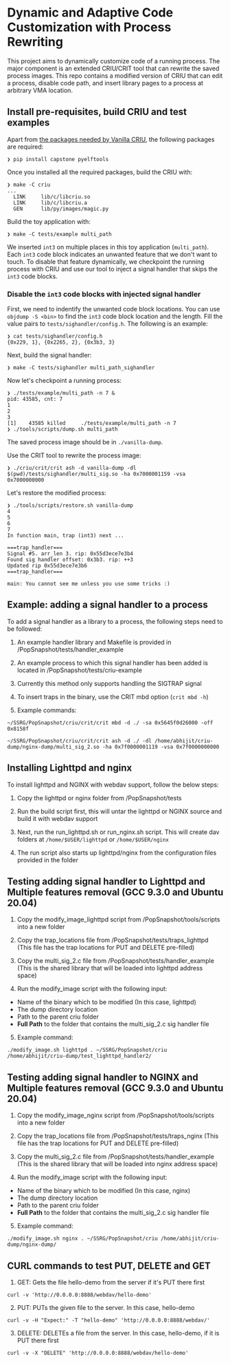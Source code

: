 # Dynamic and Adaptive Code Customization with Process Rewriting

This project aims to dynamically customize code of a running process. The major component is an extended CRIU/CRIT tool that can rewrite the saved process images.
This repo contains a modified version of CRIU that can edit a process, disable code path, and insert library pages to a process at arbitrary VMA location.

## Install pre-requisites, build CRIU and test examples

Apart from [the packages needed by Vanilla CRIU](https://criu.org/Installation), the following packages are required:
```
❯ pip install capstone pyelftools
```

Once you installed all the required packages, build the CRIU with:
```
❯ make -C criu
...
  LINK     lib/c/libcriu.so
  LINK     lib/c/libcriu.a
  GEN      lib/py/images/magic.py
```

Build the toy application with:
```
❯ make -C tests/example multi_path
```
We inserted `int3` on multiple places in this toy application (`multi_path`). Each `int3` code block indicates an unwanted feature that we don't want to touch. To disable that feature dynamically, we checkpoint the running process with CRIU and use our tool to inject a signal handler that skips the `int3` code blocks.

### Disable the `int3` code blocks with injected signal handler
First, we need to indentify the unwanted code block locations. You can use
`objdump -S <bin>` to find the `int3` code block location and the length. Fill
the value pairs to `tests/sighandler/config.h`. The following is an example:
```
❯ cat tests/sighandler/config.h
{0x229, 1}, {0x2265, 2}, {0x3b3, 3}
```
Next, build the signal handler:
```
❯ make -C tests/sighandler multi_path_sighandler
```

Now let's checkpoint a running process:
```
❯ ./tests/example/multi_path -n 7 &
pid: 43585, cnt: 7
1
2
3
[1]    43585 killed     ./tests/example/multi_path -n 7
❯ ./tools/scripts/dump.sh multi_path
```
The saved process image should be in `./vanilla-dump`.

Use the CRIT tool to rewrite the process image:
```
❯ ./criu/crit/crit ash -d vanilla-dump -dl $(pwd)/tests/sighandler/multi_sig.so -ha 0x7000001159 -vsa 0x7000000000
```

Let's restore the modified process:
```
❯ ./tools/scripts/restore.sh vanilla-dump
4 
5 
6 
7 
In function main, trap (int3) next ...

===trap_handler===
Signal #5. arr_len 3. rip: 0x55d3ece7e3b4
Found sig handler offset: 0x3b3. rip: ++3
Updated rip 0x55d3ece7e3b6
===trap_handler===

main: You cannot see me unless you use some tricks :)
```

## Example: adding a signal handler to a process

To add a signal handler as a library to a process, the following steps need to be followed: 

1. An example handler library and Makefile is provided in /PopSnapshot/tests/handler_example 

2. An example process to which this signal handler has been added is located in /PopSnapshot/tests/criu-example

4. Currently this method only supports handling the SIGTRAP signal

5. To insert traps in the binary, use the CRIT mbd option (`crit mbd -h`)

5. Example commands: 

`~/SSRG/PopSnapshot/criu/crit/crit mbd -d ./ -sa 0x5645f0d26000 -off 0x8158f`

`~/SSRG/PopSnapshot/criu/crit/crit ash -d ./ -dl /home/abhijit/criu-dump/nginx-dump/multi_sig_2.so -ha 0x7f0000001119 -vsa 0x7f0000000000`

## Installing Lighttpd and nginx
To install lighttpd and NGINX with webdav support, follow the below steps: 

1. Copy the lighttpd or nginx folder from /PopSnapshot/tests

2. Run the build script first, this will untar the lighttpd or NGINX source and build it with webdav support

3. Next, run the run_lighttpd.sh or run_nginx.sh script. This will create dav folders at `/home/$USER/lighttpd` or `/home/$USER/nginx`

4. The run script also starts up lighttpd/nginx from the configuration files provided in the folder

## Testing adding signal handler to Lighttpd and Multiple features removal (GCC 9.3.0 and Ubuntu 20.04)

1. Copy the modify_image_lighttpd script from /PopSnapshot/tools/scripts into a new folder

2. Copy the trap_locations file from /PopSnapshot/tests/traps_lighttpd (This file has the trap locations for PUT and DELETE pre-filled)

3. Copy the multi_sig_2.c file from /PopSnapshot/tests/handler_example (This is the shared library that will be loaded into lighttpd address space)

4. Run the modify_image script with the following input:
  - Name of the binary which to be modified (In this case, lighttpd)
  - The dump directory location
  - Path to the parent criu folder
  - **Full Path** to the folder that contains the multi_sig_2.c sig handler file

5. Example command: 

`./modify_image.sh lighttpd . ~/SSRG/PopSnapshot/criu /home/abhijit/criu-dump/test_lighttpd_handler2/`

## Testing adding signal handler to NGINX and Multiple features removal (GCC 9.3.0 and Ubuntu 20.04)

1. Copy the modify_image_nginx script from /PopSnapshot/tools/scripts into a new folder

2. Copy the trap_locations file from /PopSnapshot/tests/traps_nginx (This file has the trap locations for PUT and DELETE pre-filled)

3. Copy the multi_sig_2.c file from /PopSnapshot/tests/handler_example (This is the shared library that will be loaded into nginx address space)

4. Run the modify_image script with the following input:
  - Name of the binary which to be modified (In this case, nginx)
  - The dump directory location
  - Path to the parent criu folder
  - **Full Path** to the folder that contains the multi_sig_2.c sig handler file

5. Example command: 

`./modify_image.sh nginx . ~/SSRG/PopSnapshot/criu /home/abhijit/criu-dump/nginx-dump/`

## CURL commands to test PUT, DELETE and GET

1. GET: Gets the file hello-demo from the server if it's PUT there first

`curl -v 'http://0.0.0.0:8888/webdav/hello-demo'` 

2. PUT: PUTs the given file to the server. In this case, hello-demo

`curl -v -H "Expect:" -T "hello-demo" 'http://0.0.0.0:8888/webdav/'`

3. DELETE: DELETEs a file from the server. In this case, hello-demo, if it is PUT there first

`curl -v -X "DELETE" 'http://0.0.0.0:8888/webdav/hello-demo'`
